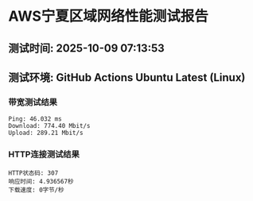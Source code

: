 # AWS宁夏区域网络性能测试报告
## 测试时间: 2025-10-09 07:13:53
## 测试环境: GitHub Actions Ubuntu Latest (Linux)

### 带宽测试结果
```
Ping: 46.032 ms
Download: 774.40 Mbit/s
Upload: 289.21 Mbit/s
```

### HTTP连接测试结果
```
HTTP状态码: 307
响应时间: 4.936567秒
下载速度: 0字节/秒
```

